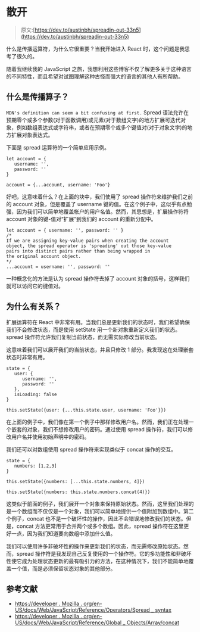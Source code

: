 # 散开

> 原文:[https://dev.to/austinbh/spreadin-out-33n5](https://dev.to/austinbh/spreadin-out-33n5)

什么是传播运算符，为什么它很重要？当我开始进入 React 时，这个问题是我思考了很久的。

随着我继续我的 JavaScript 之旅，我想利用这些博客不仅了解更多关于这种语言的不同特性，而且希望对试图理解这种古怪而强大的语言的其他人有所帮助。

## [](#what-is-the-spread-operator)什么是传播算子？

`MDN's definition can seem a bit confusing at first.` Spread 语法允许在预期零个或多个参数(对于函数调用)或元素(对于数组文字)的地方扩展可迭代对象，例如数组表达式或字符串，或者在预期零个或多个键值对(对于对象文字)的地方扩展对象表达式。

下面是 spread 运算符的一个简单应用示例。

```
let account = {
   username: '',
   password: ''
}

account = {...account, username: 'Foo'} 
```

好吧，这意味着什么？在上面的块中，我们使用了 spread 操作符来维护我们之前的 account 对象，但是覆盖了 username 键的值。在这个例子中，这似乎有点勉强，因为我们可以简单地覆盖帐户的用户名值。然而，其思想是，扩展操作符将 account 对象的键-值对“扩展”到我们的 account 的重新分配中。

```
let account = { username: '', password: '' }
/*
If we are assigning key-value pairs when creating the account
object, the spread operator is 'spreading' out those key-value
pairs into distinct pairs rather than being wrapped in
the original account object.
*/
...account = username: '', password: '' 
```

一种概念化的方法是认为 spread 操作符去掉了 account 对象的括号，这样我们就可以访问它的键值对。

## [](#why-does-it-matter)为什么有关系？

扩展运算符在 React 中非常有用。当我们总是更新我们的状态时，我们希望确保我们不会修改状态，而是使用 setState 用一个新对象重新定义我们的状态。spread 操作符允许我们复制当前状态，而无需实际修改当前状态。

这意味着我们可以展开我们的当前状态，并且只修改 1 部分。我发现这在处理嵌套状态时非常有用。

```
state = {
   user: {
      username: '',
      password: ''
   },
   isLoading: false
}

this.setState({user: {...this.state.user, username: 'Foo'}}) 
```

在上面的例子中，我们像在第一个例子中那样修改用户名。然而，我们正在处理一个嵌套的对象，我们不想修改用户的密码。通过使用 spread 操作符，我们可以修改用户名并使用初始声明中的密码。

我们还可以对数组使用 spread 操作符来实现类似于 concat 操作的交互。

```
state = {
   numbers: [1,2,3]
}

this.setState({numbers: [...this.state.numbers, 4]})

this.setState({numbers: this.state.numbers.concat(4)}) 
```

这类似于前面的例子，我们展开一个对象来保持原始状态。然而，这里我们处理的是一个数组而不仅仅是一个对象，我们可以简单地提供一个值附加到数组中。第二个例子，concat 也不是一个破坏性的操作，因此不会错误地修改我们的状态。但是，concat 方法更常用于合并两个或多个数组。因此，spread 操作符在这里更好一点，因为我们知道要向数组中添加什么值。

我们可以使用许多非破坏性的操作来更新我们的状态，而无需修改原始状态。然而，spread 操作符是我发现自己反复使用的一个操作符。它的多功能性和非破坏性使它成为处理状态更新的最有吸引力的方法，在这种情况下，我们不能简单地覆盖一个值，而是必须保留状态对象的其他部分。

## [](#references)参考文献

*   [https://developer . Mozilla . org/en-US/docs/Web/JavaScript/Reference/Operators/Spread _ syntax](https://developer.mozilla.org/en-US/docs/Web/JavaScript/Reference/Operators/Spread_syntax)
*   [https://developer . Mozilla . org/en-US/docs/Web/JavaScript/Reference/Global _ Objects/Array/concat](https://developer.mozilla.org/en-US/docs/Web/JavaScript/Reference/Global_Objects/Array/concat)